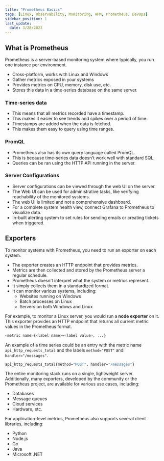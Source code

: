 ```yaml
---
title: "Prometheus Basics"
tags: [Linux, Observability, Monitoring, APM, Prometheus, DevOps]
sidebar_position: 1
last_update:
  date: 3/28/2023
---
```



## What is Prometheus 

Prometheus is a server-based monitoring system where typically, you run one instance per environment.

- Cross-platform, works with Linux and Windows
- Gather metrics exposed in your systems
- Provides metrics on CPU, memory, disk use, etc.
- Stores this data in a time-series database on the same server.

### Time-series data

- This means that all metrics recorded have a timestamp.
- This makes it easier to see trends and spikes over a period of time. 
- Timestamps are added when the data is fetched.
- This makes them easy to query using time ranges.

### PromQL

- Prometheus also has its own query language called PromQL. 
- This is because time-series data doesn't work well with standard SQL.
- Queries can be ran using the HTTP API running in the server.

### Server Configurations

- Server configurations can be viewed through the web UI on the server.
- The Web UI can be used for administrative tasks, like verifying reachability of the monitored systems.
- The web UI is limited and not a comprehensive dashboard.
- For a complete system health view, connect Grafana to Prometheus to visualize data.
- In-built alerting system to set rules for sending emails or creating tickets when triggered.

## Exporters 

To monitor systems with Prometheus, you need to run an exporter on each system. 

- The exporter creates an HTTP endpoint that provides metrics.
- Metrics are then collected and stored by the Prometheus server a regular schedule.
- Prometheus doesn't interpret what the system or metrics represent.
- It simply collects them in a standardized format.
- It can monitor various systems, including:
  - Websites running on Windows
  - Batch processes on Linux
  - Servers on both Windows and Linux
  
For example, to monitor a Linux server, you would run a **node exporter** on it. This exporter provides an HTTP endpoint that returns all current metric values in the Prometheus format.

```bash
<metric name>{<label name>=<label value>, ...} 
```

An example of a time series could be an entry with the metric name `api_http_requests_total` and the labels `method="POST"` and `handler="/messages"`.

```bash
api_http_requests_total{method="POST", handler="/messages"}  
```

The entire monitoring stack runs on a single, lightweight server. Additionally, many exporters, developed by the community or the Prometheus project, are available for various use cases, including:

- Databases
- Message queues
- Cloud services
- Hardware, etc.

For application-level metrics, Prometheus also supports several client libraries, including:

- Python
- Node.js
- Go
- Java
- Microsoft .NET

<!-- ## Counters and Gauges  -->


<!-- ## Resources  -->
